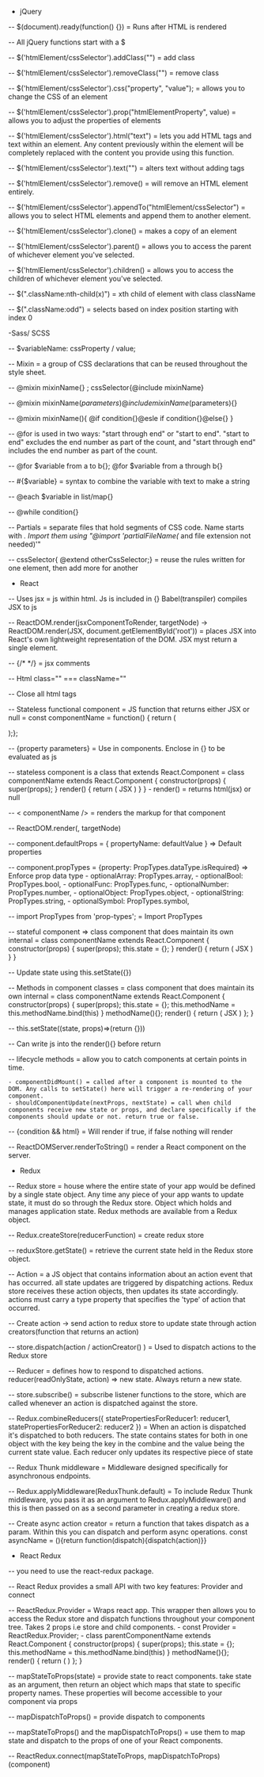 - jQuery

-- $(document).ready(function() {}) = Runs after HTML is rendered

-- All jQuery functions start with a $

-- $('htmlElement/cssSelector').addClass("") = add class

-- $('htmlElement/cssSelector').removeClass("") = remove class

-- $('htmlElement/cssSelector').css("property", "value"); = allows you to change the CSS of an element

-- $('htmlElement/cssSelector').prop("htmlElementProperty", value) = allows you to adjust the properties of elements

-- $('htmlElement/cssSelector').html("<tags>text<tags>") = lets you add HTML tags and text within an element. Any content previously within the element will be completely replaced with the content you provide using this function.

-- $('htmlElement/cssSelector').text("") = alters text without adding tags

-- $('htmlElement/cssSelector').remove() = will remove an HTML element entirely.

-- $('htmlElement/cssSelector').appendTo("htmlElement/cssSelector") = allows you to select HTML elements and append them to another element.

-- $('htmlElement/cssSelector').clone() = makes a copy of an element

-- $('htmlElement/cssSelector').parent() = allows you to access the parent of whichever element you've selected.

-- $('htmlElement/cssSelector').children() = allows you to access the children of whichever element you've selected.

-- $(".className:nth-child(x)") = xth child of element with class className

-- $(".className:odd") = selects based on index position starting with index 0


-Sass/ SCSS

-- $variableName: cssProperty / value;

-- Mixin = a group of CSS declarations that can be reused throughout the style sheet.

-- @mixin mixinName{} ; cssSelector{@include mixinName}

-- @mixin mixinName($parameters){} @include mixinName($parameters){}

-- @mixin mixinName(){ @if condition{}@esle if condition{}@else{} }

-- @for is used in two ways: "start through end" or "start to end". "start to end" excludes the end number as part of the count, and "start through end" includes the end number as part of the count.

-- @for $variable from a to b{}; @for $variable from a through b{}

-- #{$variable} = syntax to combine the variable with text to make a string

-- @each $variable in list/map{}

-- @while condition{}

-- Partials = separate files that hold segments of CSS code. Name starts with _. Import them using "@import 'partialFileName(_ and file extension not needed)'"

-- cssSelector{ @extend otherCssSelector;} = reuse the rules written for one element, then add more for another


- React

-- Uses jsx = js within html. Js is included in {} Babel(transpiler) compiles JSX to js

-- ReactDOM.render(jsxComponentToRender, targetNode) -> ReactDOM.render(JSX, document.getElementById('root')) = places JSX into React's own lightweight representation of the DOM. JSX myst return a single element.

-- {/* */} = jsx comments

-- Html class="" === className=""

-- Close all html tags

-- Stateless functional component = JS function that returns either JSX or null = const componentName = function() { return ( <div className='customClass' /> );};

-- {property parameters} = Use in components. Enclose in {} to be evaluated as js

-- stateless component is a class that extends React.Component = class componentName extends React.Component { constructor(props) { super(props); } render() { return ( JSX ) } }
	- render() = returns html(jsx) or null

-- < componentName /> = renders the markup for that component

-- ReactDOM.render(<componentToRender />, targetNode)

-- component.defaultProps = { propertyName: defaultValue } => Default properties

-- component.propTypes = {property: PropTypes.dataType.isRequired} => Enforce prop data type
	- optionalArray: PropTypes.array,
	- optionalBool: PropTypes.bool,
	- optionalFunc: PropTypes.func,
	- optionalNumber: PropTypes.number,
	- optionalObject: PropTypes.object,
	- optionalString: PropTypes.string,
	- optionalSymbol: PropTypes.symbol,
	
-- import PropTypes from 'prop-types'; = Import PropTypes

--  stateful component => class component that does maintain its own internal = class componentName extends React.Component { constructor(props) { super(props); this.state = {}; } render() { return ( JSX ) } } 

-- Update state using this.setState({})

-- Methods in component classes = class component that does maintain its own internal = class componentName extends React.Component { constructor(props) { super(props); this.state = {}; this.methodName = this.methodName.bind(this)  } methodName(){}; render() { return ( JSX ) }; } 

-- this.setState((state, props)=>(return {}))

-- Can write js into the render(){} before return

-- lifecycle methods = allow you to catch components at certain points in time. 

	- componentDidMount() = called after a component is mounted to the DOM. Any calls to setState() here will trigger a re-rendering of your component. 
	- shouldComponentUpdate(nextProps, nextState) = call when child components receive new state or props, and declare specifically if the components should update or not. return true or false.

-- {condition && html} = Will render if true, if false nothing will render

-- ReactDOMServer.renderToString(<component/>) = render a React component on the server.


- Redux

-- Redux store = house where the entire state of your app would be defined by a single state object. Any time any piece of your app wants to update state, it must do so through the Redux store. Object which holds and manages application state. Redux methods are available from a Redux object.

-- Redux.createStore(reducerFunction) = create redux store

-- reduxStore.getState() = retrieve the current state held in the Redux store object.

-- Action =  a JS object that contains information about an action event that has occurred. all state updates are triggered by dispatching actions. Redux store receives these action objects, then updates its state accordingly. actions must carry a type property that specifies the 'type' of action that occurred.

-- Create action -> send action to redux store to update state through action creators(function that returns an action)

-- store.dispatch(action / actionCreator() ) = Used to dispatch actions to the Redux store

-- Reducer = defines how to respond to dispatched actions. reducer(readOnlyState, action) => new state. Always return a new state.

-- store.subscribe() = subscribe listener functions to the store, which are called whenever an action is dispatched against the store.

-- Redux.combineReducers({
	statePropertiesForReducer1: reducer1,
	statePropertiesForReducer2: reducer2
}) = When an action is dispatched it's dispatched to both reducers. The state contains states for both in one object with the key being the key in the combine and the value being the current state value. Each reducer only updates its respective piece of state

-- Redux Thunk middleware = Middleware designed specifically for asynchronous endpoints. 

-- Redux.applyMiddleware(ReduxThunk.default) = To include Redux Thunk middleware, you pass it as an argument to Redux.applyMiddleware() and this is then passed on as a second parameter in creating a redux store.

-- Create async action creator = return a function that takes dispatch as a param. Within this you can dispatch and perform async operations. const asyncName = (){return function(dispatch){dispatch(action)}}


- React Redux

-- you need to use the react-redux package.

-- React Redux provides a small API with two key features: Provider and connect

-- ReactRedux.Provider = Wraps react app. This wrapper then allows you to access the Redux store and dispatch functions throughout your component tree. Takes 2 props i.e store and child components.
	- const Provider = ReactRedux.Provider;
	- class parentComponentName extends React.Component { constructor(props) { super(props); this.state = {}; this.methodName = this.methodName.bind(this)  } methodName(){}; render() { return ( <Provider store={store}>  <childComponent/> </Provider>  ) }; } 
	
-- mapStateToProps(state) = provide state to react components.  take state as an argument, then return an object which maps that state to specific property names. These properties will become accessible to your component via props

-- mapDispatchToProps() = provide dispatch to components

-- mapStateToProps() and the mapDispatchToProps() = use them to map state and dispatch to the props of one of your React components.

-- ReactRedux.connect(mapStateToProps, mapDispatchToProps)(component)